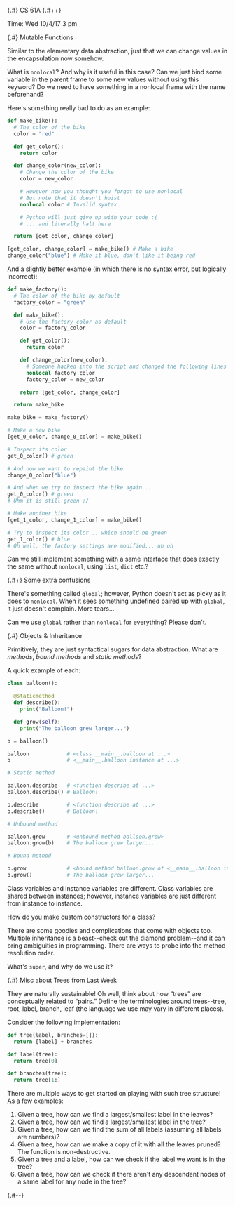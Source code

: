 
{.#} CS 61A
{.#++}

Time: Wed 10/4/17 3 pm

{.#} Mutable Functions

Similar to the elementary data abstraction, just that we can change values in the encapsulation now somehow.

What is `nonlocal`? And why is it useful in this case? Can we just bind some variable in the parent frame to some new values without using this keyword? Do we need to have something in a nonlocal frame with the name beforehand?

Here's something really bad to do as an example:

```py
def make_bike():
  # The color of the bike
  color = "red"

  def get_color():
    return color

  def change_color(new_color):
    # Change the color of the bike
    color = new_color

    # However now you thought you forgot to use nonlocal
    # But note that it doesn't hoist
    nonlocal color # Invalid syntax

    # Python will just give up with your code :(
    # ... and literally halt here

  return [get_color, change_color]

[get_color, change_color] = make_bike() # Make a bike
change_color("blue") # Make it blue, don't like it being red
```

And a slightly better example (in which there is no syntax error, but logically incorrect):

```py
def make_factory():
  # The color of the bike by default
  factory_color = "green"

  def make_bike():
    # Use the factory color as default
    color = factory_color

    def get_color():
      return color

    def change_color(new_color):
      # Someone hacked into the script and changed the following lines
      nonlocal factory_color
      factory_color = new_color

    return [get_color, change_color]

  return make_bike

make_bike = make_factory()

# Make a new bike
[get_0_color, change_0_color] = make_bike()

# Inspect its color
get_0_color() # green

# And now we want to repaint the bike
change_0_color("blue")

# And when we try to inspect the bike again...
get_0_color() # green
# Uhm it is still green :/

# Make another bike
[get_1_color, change_1_color] = make_bike()

# Try to inspect its color... which should be green
get_1_color() # blue
# Oh well, the factory settings are modified... uh oh
```

Can we still implement something with a same interface that does exactly the same without `nonlocal`, using `list`, `dict` etc.?

{.#+} Some extra confusions

There's something called `global`; however, Python doesn't act as picky as it does to `nonlocal`. When it sees something undefined paired up with `global`, it just doesn't complain. More tears...

Can we use `global` rather than `nonlocal` for everything? Please don't.

{.#} Objects & Inheritance

Primitively, they are just syntactical sugars for data abstraction. What are *methods*, *bound methods* and *static methods*?

A quick example of each:

```py
class balloon():

  @staticmethod
  def describe():
    print("Balloon!")

  def grow(self):
    print("The balloon grew larger...")

b = balloon()

balloon            # <class __main__.balloon at ...>
b                  # <__main__.balloon instance at ...>

# Static method

balloon.describe   # <function describe at ...>
balloon.describe() # Balloon!

b.describe         # <function describe at ...>
b.describe()       # Balloon!

# Unbound method

balloon.grow       # <unbound method balloon.grow>
balloon.grow(b)    # The balloon grew larger...

# Bound method

b.grow             # <bound method balloon.grow of <__main__.balloon instance at ...>>
b.grow()           # The balloon grew larger...
```

Class variables and instance variables are different. Class variables are shared between instances; however, instance variables are just different from instance to instance.

How do you make custom constructors for a class?

There are some goodies and complications that come with objects too. Multiple inheritance is a beast--check out the diamond problem--and it can bring ambiguities in programming. There are ways to probe into the method resolution order.

What's `super`, and why do we use it?

{.#} Misc about Trees from Last Week

They are naturally sustainable! Oh well, think about how <q>trees</q> are conceptually related to <q>pairs.</q> Define the terminologies around trees--tree, root, label, branch, leaf (the language we use may vary in different places).

Consider the following implementation:

```py
def tree(label, branches=[]):
  return [label] + branches

def label(tree):
  return tree[0]

def branches(tree):
  return tree[1:]
```

There are multiple ways to get started on playing with such tree structure! As a few examples:

1. Given a tree, how can we find a largest/smallest label in the leaves?
1. Given a tree, how can we find a largest/smallest label in the tree?
1. Given a tree, how can we find the sum of all labels (assuming all labels are numbers)?
1. Given a tree, how can we make a copy of it with all the leaves pruned? The function is non-destructive.
1. Given a tree and a label, how can we check if the label we want is in the tree?
1. Given a tree, how can we check if there aren't any descendent nodes of a same label for any node in the tree?

{.#--}
